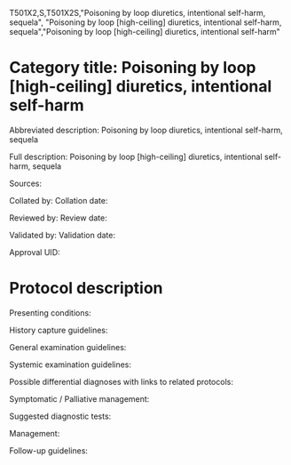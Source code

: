 T501X2,S,T501X2S,"Poisoning by loop diuretics, intentional self-harm, sequela", "Poisoning by loop [high-ceiling] diuretics, intentional self-harm, sequela","Poisoning by loop [high-ceiling] diuretics, intentional self-harm"
# Category title: Poisoning by loop [high-ceiling] diuretics, intentional self-harm

Abbreviated description: Poisoning by loop diuretics, intentional self-harm, sequela

Full description: Poisoning by loop [high-ceiling] diuretics, intentional self-harm, sequela

Sources:

Collated by:
Collation date:

Reviewed by:
Review date:

Validated by:
Validation date:

Approval UID:

# Protocol description

Presenting conditions:

History capture guidelines:

General examination guidelines:

Systemic examination guidelines:

Possible differential diagnoses with links to related protocols:

Symptomatic / Palliative management:

Suggested diagnostic tests:

Management:

Follow-up guidelines:

